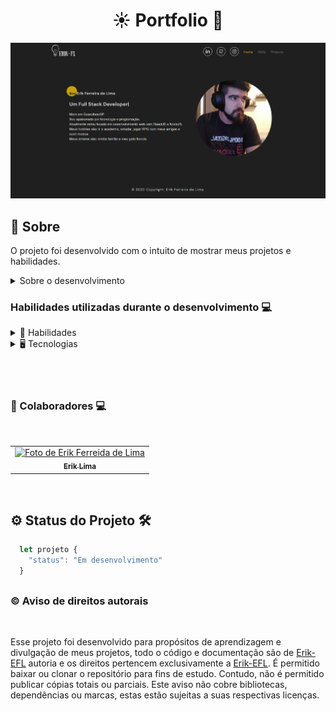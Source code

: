 <h1 align="center"> ☀️ Portfolio 🔎</h1>

<div align="center">

![Preview](perfilimage.png)

</div>

## 📓 Sobre

O projeto foi desenvolvido com o intuito de mostrar meus projetos e habilidades.

<details>
  <summary>Sobre o desenvolvimento</summary>
  <br />

  Para o desenvolvimento do projeto, utilizei o framework ReactJS, com o objetivo de praticar e aprender mais sobre a biblioteca. O projeto foi desenvolvido com o intuito de mostrar meus projetos e habilidades, além de ser um portfólio pessoal.
  Além do outras bibliotecas, como o React Router Dom, para a navegação entre as páginas, e o React Icons, para a utilização de ícones, styled-components, para a estilização dos componentes entre outras bibliotecas.

  <br />
</details>
 

  ### Habilidades utilizadas durante o desenvolvimento 💻

<details>
  <summary> 🦾 Habilidades</summary>
  <br />

  * Desenvolvimento de aplicações React
  * Desenvolvimento de portfólio
  * Desenvolvimento de aplicações responsivas
  * Desenvolvimento de aplicações com React Hooks
  * Desenvolvimento de aplicações com React Router
  * Metodologia ágil(Kanban)

  <br />
</details>

<details>
  <summary> 🖥️ Tecnologias</summary>
  <br />

  * React.js
    * Components Funcional
    * Hooks
    * React Router
  * HTML5
  * CSS3
  * JavaScript
  * Material-ui
  * Styled-components
  * Git
  * GitHub-pages
  * Vercel

  <br />
</details>

  <br />
  <br />
  <br />

### 🤝 Colaboradores 💻

<br />
<table>
  <tr>
      <td align="center">
      <a href="https://github.com/erik-efl">
        <img src="https://avatars.githubusercontent.com/u/56979306?s=400&u=526ff856d28fc3ce1926f51be6aa1f947156b8bb&v=4" width="100px;" alt="Foto de Erik Ferreida de Lima"/><br>
        <sub>
          <b>Erik Lima</b>
        </sub>
      </a>
    </td>
  </tr>
</table>

<br />

##

## ⚙️ Status do Projeto 🛠️

  ```js
    let projeto {
      "status": "Em desenvolvimento"
    }
  ```
##

### ©️ Aviso de direitos autorais

</br>

Esse projeto foi desenvolvido para propósitos de aprendizagem e divulgação de meus projetos, todo o código e documentação são de [Erik-EFL](https://github.com/Erik-EFL) autoria e os direitos pertencem exclusivamente a [Erik-EFL](https://github.com/Erik-EFL). É permitido baixar ou clonar o repositório para fins de estudo. Contudo, não é permitido publicar cópias totais ou parciais. Este aviso não cobre bibliotecas, dependências ou marcas, estas estão sujeitas a suas respectivas licenças.
